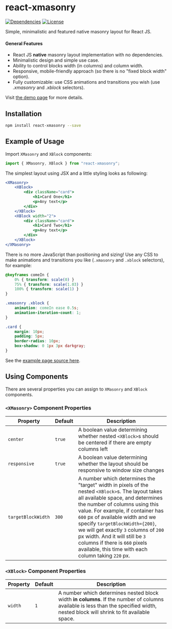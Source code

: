 # react-xmasonry

[![Dependencies][dep-image]][dep-url]
[![License][license-image]][license-url]

Simple, minimalistic and featured native masonry layout for React JS.

<h4>General Features</h4>
<ul>
    <li>React JS <b>native</b> masonry layout implementation with no dependencies.</li>
    <li>Minimalistic design and simple use case.</li>
    <li>Ability to control blocks width (in columns) and column width.</li>
    <li>Responsive, mobile-friendly approach (so there is no "fixed block width" option).</li>
    <li>Fully customizable: use CSS animations and transitions you wish (use <i>.xmasonry</i> and <i>.xblock</i> selectors).</li>
</ul>

Visit [the demo page](https://zitros.github.io/react-xmasonry) for more details.

Installation
------------

```bash
npm install react-xmasonry --save
```

Example of Usage
----------------

Import `XMasonry` and `XBlock` components:

```js
import { XMasonry, XBlock } from "react-xmasonry";
```

The simplest layout using JSX and a little styling looks as following:

```jsx
<XMasonry>
    <XBlock>
        <div className="card">
            <h1>Card One</h1>
            <p>Any text</p>
        </div>
    </XBlock>
    <XBlock width="2">
        <div className="card">
            <h1>Card Two</h1>
            <p>Any text</p>
        </div>
    </XBlock>
</XMasonry>
```

There is no more JavaScript than positioning and sizing! Use any CSS to make animations and 
transitions you like (`.xmasonry` and `.xblock` selectors), for example:

```css
@keyframes comeIn {
    0% { transform: scale(0) }
    75% { transform: scale(1.03) }
    100% { transform: scale(1) }
}

.xmasonry .xblock {
    animation: comeIn ease 0.5s;
    animation-iteration-count: 1;
}

.card {
    margin: 10px;
    padding: 5px;
    border-radius: 10px;
    box-shadow: 0 1px 3px darkgray;
}
```

See the [example page source here](https://github.com/ZitRos/react-xmasonry/blob/master/docs/jsx/DemoCards.jsx).

Using Components
----------------

There are several properties you can assign to `XMasonry` and `XBlock` components.

### `<XMasonry>` Component Properties

| Property | Default | Description |
|---|---|---|
| `center` | `true` | A boolean value determining whether nested `<XBlock>`s should be centered if there are empty columns left |
| `responsive` | `true` | A boolean value determining whether the layout should be responsive to window size changes |
| `targetBlockWidth` | `300` | A number which determines the "target" width in pixels of the nested `<XBlock>`s. The layout takes all available space, and determines the number of columns using this value. For example, if container has `600` px of available width and we specify `targetBlockWidth={200}`, we will get exactly `3` columns of `200` px width. And it will still be `3` columns if there is `660` pixels available, this time with each column taking `220` px. |

### `<XBlock>` Component Properties

| Property | Default | Description |
|---|---|---|
| `width` | `1` | A number which determines nested block width **in columns**. If the number of columns available is less than the specified width, nested block will shrink to fit available space. |

[license-image]: https://img.shields.io/github/license/mashape/apistatus.svg
[license-url]: LICENSE
[dep-image]: https://img.shields.io/badge/dependencies-none-brightgreen.svg
[dep-url]: http://npm.anvaka.com/#/view/2d/react-xmasonry
